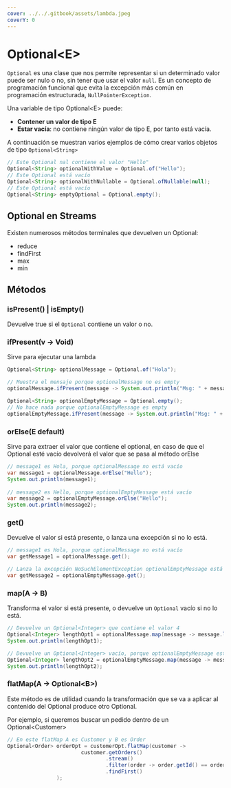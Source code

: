 ```yaml
---
cover: ../../.gitbook/assets/lambda.jpeg
coverY: 0
---
```


# Optional\<E>

`Optional` es una clase que nos permite representar si un determinado valor puede ser nulo o no, sin tener que usar el valor `null`. Es un concepto de programación funcional que evita la excepción más común en programación estructurada, `NullPointerException`.

Una variable de tipo Optional\<E> puede:

* **Contener un valor de tipo E**
* **Estar vacía**: no contiene ningún valor de tipo E, por tanto está vacía.

A continuación se muestran varios ejemplos de cómo crear varios objetos de tipo `Optional<String>`

```java
// Este Optional nal contiene el valor "Hello"
Optional<String> optionalWithValue = Optional.of("Hello");
// Este Optional está vacío
Optional<String> optionalWithNullable = Optional.ofNullable(null);
// Este Optional está vacío
Optional<String> emptyOptional = Optional.empty();
```

## Optional en Streams

Existen numerosos métodos terminales que devuelven un Optional:

* reduce
* findFirst
* max
* min

## Métodos

### **isPresent() | isEmpty()**

Devuelve true si el `Optional` contiene un valor o no.

### **ifPresent(v -> Void)**

&#x20;Sirve para ejecutar una lambda&#x20;

```java
Optional<String> optionalMessage = Optional.of("Hola");

// Muestra el mensaje porque optionalMessage no es empty
optionalMessage.ifPresent(message -> System.out.println("Msg: " + message));

Optional<String> optionalEmptyMessage = Optional.empty();
// No hace nada porque optionalEmptyMessage es empty
optionalEmptyMessage.ifPresent(message -> System.out.println("Msg: " + message));
```

### orElse(E default)

Sirve para extraer el valor que contiene el optional, en caso de que el Optional esté vacío devolverá el valor que se pasa al método orElse

```java
// message1 es Hola, porque optionalMessage no está vacío
var message1 = optionalMessage.orElse("Hello");
System.out.println(message1);
        
// message2 es Hello, porque optionalEmptyMessage está vacío
var message2 = optionalEmptyMessage.orElse("Hello");
System.out.println(message2);
```

### **get()**

Devuelve el valor si está presente, o lanza una excepción si no lo está.

```java
// message1 es Hola, porque optionalMessage no está vacío
var getMessage1 = optionalMessage.get();

// Lanza la excepción NoSuchElementException optionalEmptyMessage está vacío
var getMessage2 = optionalEmptyMessage.get();
```

### map(A -> B)

&#x20;Transforma el valor si está presente, o devuelve un `Optional` vacío si no lo está.

```java
// Devuelve un Optional<Integer> que contiene el valor 4
Optional<Integer> lengthOpt1 = optionalMessage.map(message -> message.length());
System.out.println(lengthOpt1);

// Devuelve un Optional<Integer> vacío, porque optionalEmptyMessage está vacío
Optional<Integer> lengthOpt2 = optionalEmptyMessage.map(message -> message.length());
System.out.println(lengthOpt2);
```

### flatMap(A -> Optional\<B>)

Este método es de utilidad cuando la transformación que se va a aplicar al contenido del Optional produce otro Optional.

Por ejemplo, si queremos buscar un pedido dentro de un Optional\<Customer>

```java
// En este flatMap A es Customer y B es Order
Optional<Order> orderOpt = customerOpt.flatMap(customer ->
                        customer.getOrders()
                                .stream()
                                .filter(order -> order.getId() == orderId)
                                .findFirst()
                );
```
